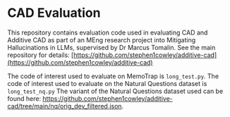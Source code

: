 # CAD Evaluation

This repository contains evaluation code used in evaluating CAD and Additive CAD as part of an MEng research project into Mitigating Hallucinations in LLMs, supervised by Dr Marcus Tomalin. See the main repository for details: [https://github.com/stephen1cowley/additive-cad](https://github.com/stephen1cowley/additive-cad)

The code of interest used to evaluate on MemoTrap is `long_test.py`. The code of interest used to evaluate on the Natural Questions dataset is `long_test_nq.py` The variant of the Natural Questions dataset used can be found here: https://github.com/stephen1cowley/additive-cad/tree/main/nq/orig_dev_filtered.json.
